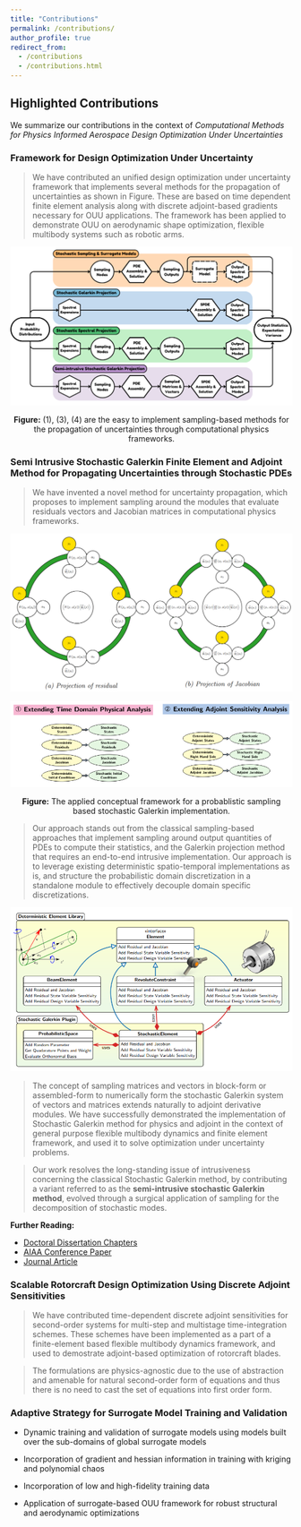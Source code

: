 ```yaml
---
title: "Contributions"
permalink: /contributions/
author_profile: true
redirect_from:
  - /contributions
  - /contributions.html
---
```


## Highlighted Contributions

We summarize our contributions in the context of *Computational Methods for Physics Informed Aerospace Design Optimization Under Uncertainties*

### Framework for Design Optimization Under Uncertainty

> We have contributed an unified design optimization under uncertainty framework that implements several methods for the propagation of uncertainties as shown in Figure. These are based on time dependent finite element analysis along with discrete adjoint-based gradients necessary for OUU applications. The framework has been applied to demonstrate OUU on aerodynamic shape optimization, flexible multibody systems such as robotic arms.

![](../files/2024-ssgm-ouu-canadarm-cover.svg)

<p align="center"><b>Figure:</b> (1), (3), (4) are the easy to implement sampling-based methods for the propagation of uncertainties through computational physics frameworks.</p>

### Semi Intrusive Stochastic Galerkin Finite Element and Adjoint Method for Propagating Uncertainties through Stochastic PDEs

> We have invented a novel method for uncertainty propagation, which proposes to implement sampling around the modules that evaluate residuals vectors and Jacobian matrices in computational physics frameworks.

![](../files/residual-jacobian-projection-inner-product.png)

![](../files/2020-semi-intrusive-adjoint-cover.png)

<p align="center"><b>Figure:</b> The applied conceptual framework for a probablistic sampling based stochastic Galerkin implementation.</p>

> Our approach stands out from the classical sampling-based approaches that implement sampling around output quantities of PDEs to compute their statistics, and the Galerkin projection method that requires an end-to-end intrusive implementation. Our approach is to leverage existing deterministic spatio-temporal implementations as is, and structure the probabilistic domain discretization in a standalone module to effectively decouple domain specific discretizations.

![](../files/sgm-architecture-color.png)

> The concept of sampling matrices and vectors in block-form or assembled-form to numerically form the stochastic Galerkin system of vectors and matrices extends naturally to adjoint derivative modules. We have successfully demonstrated the implementation of Stochastic Galerkin method for physics and adjoint in the context of general purpose flexible multibody dynamics and finite element framework, and used it to solve optimization under uncertainty problems.

> Our work resolves the long-standing issue of intrusiveness concerning the classical Stochastic Galerkin method, by contributing a variant referred to as the **semi-intrusive stochastic Galerkin method**, evolved through a surgical application of sampling for the decomposition of stochastic modes.

**Further Reading:**

- [Doctoral Dissertation Chapters]()
- [AIAA Conference Paper]()
- [Journal Article]()

### Scalable Rotorcraft Design Optimization Using Discrete Adjoint Sensitivities

> We have contributed time-dependent discrete adjoint sensitivities for second-order systems for multi-step and multistage time-integration schemes. These schemes have been implemented as a part of a finite-element based flexible multibody dynamics framework, and used to demostrate adjoint-based optimization of rotorcraft blades.

> The formulations are physics-agnostic due to the use of abstraction and amenable for natural second-order form of equations and thus there is no need to cast the set of equations into first order form. 

### Adaptive Strategy for Surrogate Model Training and Validation

- Dynamic training and validation of surrogate models using models built over the sub-domains of global surrogate models

- Incorporation of gradient and hessian information in training with kriging and polynomial chaos

- Incorporation of low and high-fidelity training data

- Application of surrogate-based OUU framework for robust structural and aerodynamic optimizations


